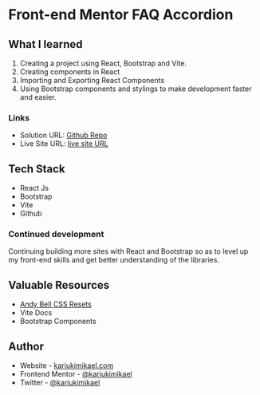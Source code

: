 # Front-end Mentor FAQ Accordion

## What I learned
1. Creating a project using React, Bootstrap and Vite.
2. Creating components in React
3. Importing and Exporting React Components
4. Using Bootstrap components and stylings to make development faster and easier.

### Links
- Solution URL: [Github Repo](https://github.com/kariukimikael/FAQ-accordion)
- Live Site URL: [live site URL]()

## Tech Stack
- React Js
- Bootstrap
- Vite
- Github

### Continued development
Continuing building more sites with React and Bootstrap so as to level up my front-end skills and get better understanding of the libraries.

## Valuable Resources
- [Andy Bell CSS Resets](https://piccalil.li/blog/a-more-modern-css-reset/)
- Vite Docs
- Bootstrap Components

## Author
- Website - [kariukimikael.com](https://www.kariukimikael.com)
- Frontend Mentor - [@kariukimikael](https://www.frontendmentor.io/profile/kariukimikael)
- Twitter - [@kariukimikael](https://www.twitter.com/kariukimikael)

